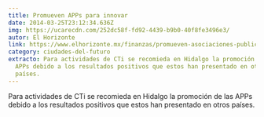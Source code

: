 ```yaml
---
title: Promueven APPs para innovar
date: 2014-03-25T23:12:34.636Z
img: https://ucarecdn.com/252dc58f-fd92-4439-b9b0-40f8fe3496e3/
autor: El Horizonte
link: https://www.elhorizonte.mx/finanzas/promueven-asociaciones-publico-privadas-para-innovar/795324
category: ciudades-del-futuro
extracto: Para actividades de CTi se recomieda en Hidalgo la promoción de las
  APPs debido a los resultados positivos que estos han presentado en otros
  países.
---
```

Para actividades de CTi se recomieda en Hidalgo la promoción de las APPs debido a los resultados positivos que estos han presentado en otros países.